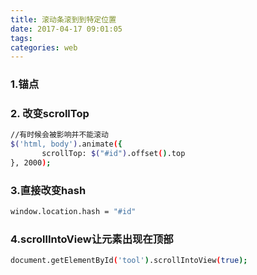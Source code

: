```yaml
---
title: 滚动条滚到到特定位置
date: 2017-04-17 09:01:05
tags:
categories: web
---
```


### 1.锚点

### 2. 改变scrollTop
```bash
//有时候会被影响并不能滚动 
$('html, body').animate({
       scrollTop: $("#id").offset().top
}, 2000);
```

### 3.直接改变hash
```bash
window.location.hash = "#id"
```

### 4.scrollIntoView让元素出现在顶部
```bash
document.getElementById('tool').scrollIntoView(true);
```